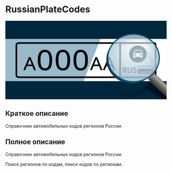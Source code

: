 # RussianPlateCodes

![RussianPlateCodes](banners/banner_1024x500.png)

## Краткое описание

Справочник автомобильных кодов регионов России.

## Полное описание

Справочник автомобильных кодов регионов России.

Поиск регионов по кодам, поиск кодов по регионам.
